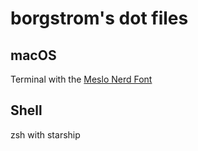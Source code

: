 # borgstrom's dot files

## macOS

Terminal with the [Meslo Nerd Font](https://github.com/romkatv/powerlevel10k#manual-font-installation)

## Shell

zsh with starship
